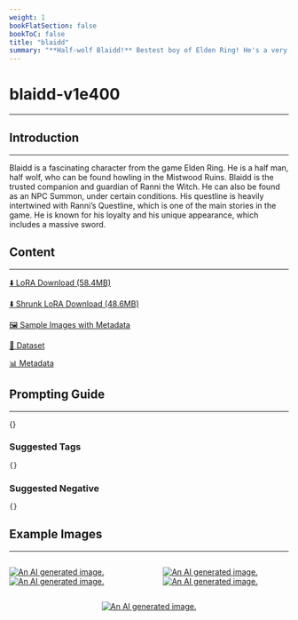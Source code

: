 ```yaml
---
weight: 1
bookFlatSection: false
bookToC: false
title: "blaidd"
summary: "**Half-wolf Blaidd!** Bestest boy of Elden Ring! He's a very good boy! Can be a naughty boy though as well, if you like.."
---
```


<!--markdownlint-disable MD025 MD033 -->

# blaidd-v1e400

---

## Introduction

---

Blaidd is a fascinating character from the game Elden Ring. He is a half man, half wolf, who can be found howling in the Mistwood Ruins. Blaidd is the trusted companion and guardian of Ranni the Witch. He can also be found as an NPC Summon, under certain conditions. His questline is heavily intertwined with Ranni’s Questline, which is one of the main stories in the game. He is known for his loyalty and his unique appearance, which includes a massive sword.

## Content

---

[⬇️ LoRA Download (58.4MB)](https://huggingface.co/k4d3/yiff_toolkit/resolve/main/ponyxl_loras/blaidd-v1e400.safetensors?download=true)

[⬇️ Shrunk LoRA Download (48.6MB)](https://huggingface.co/k4d3/yiff_toolkit/resolve/main/ponyxl_loras_shrunk_2/blaidd-v1e400_frockpt1_th-3.55.safetensors?download=true)

[🖼️ Sample Images with Metadata](https://huggingface.co/k4d3/yiff_toolkit/tree/main/static/{})

[📐 Dataset](https://huggingface.co/datasets/k4d3/furry/tree/main/blaidd)

[📊 Metadata](https://huggingface.co/k4d3/yiff_toolkit/raw/main/ponyxl_loras/blaidd-v1e400.json)

## Prompting Guide

---

{}

### Suggested Tags

```md
{}
```

### Suggested Negative

```md
{}
```

## Example Images

---

<div style="display: flex; justify-content: space-between;">
  <div style="display: flex; justify-content: space-between; width: 45%;">

[![An AI generated image.](small.png)](large.png)
[![An AI generated image.](small.png)](large.png)

</div>
  <div style="display: flex; justify-content: space-between; width: 45%;">

[![An AI generated image.](small.png)](large.png)
[![An AI generated image.](small.png)](large.png)

  </div>
</div>
<div style="display: flex; justify-content: center;">

[![An AI generated image.](small.png)](large.png)

</div>
